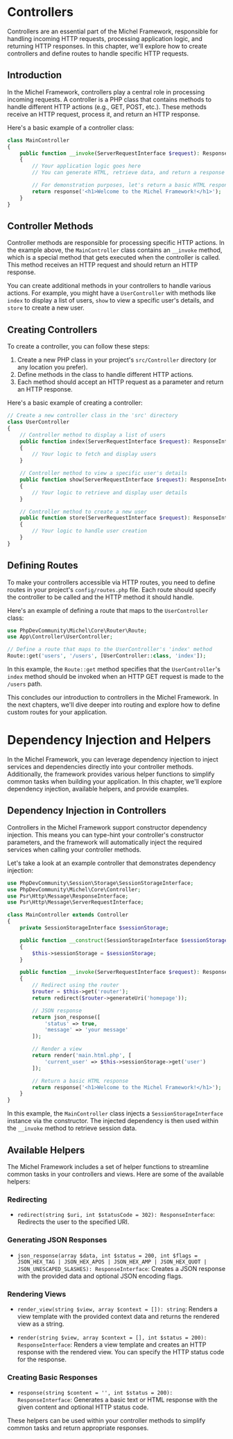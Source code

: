 # Controllers

Controllers are an essential part of the Michel Framework, responsible for handling incoming HTTP requests, processing application logic, and returning HTTP responses. In this chapter, we'll explore how to create controllers and define routes to handle specific HTTP requests.

## Introduction

In the Michel Framework, controllers play a central role in processing incoming requests. A controller is a PHP class that contains methods to handle different HTTP actions (e.g., GET, POST, etc.). These methods receive an HTTP request, process it, and return an HTTP response.

Here's a basic example of a controller class:

```php
class MainController
{
    public function __invoke(ServerRequestInterface $request): ResponseInterface
    {
        // Your application logic goes here
        // You can generate HTML, retrieve data, and return a response

        // For demonstration purposes, let's return a basic HTML response
        return response('<h1>Welcome to the Michel Framework!</h1>');
    }
}
```

## Controller Methods

Controller methods are responsible for processing specific HTTP actions. In the example above, the `MainController` class contains an `__invoke` method, which is a special method that gets executed when the controller is called. This method receives an HTTP request and should return an HTTP response.

You can create additional methods in your controllers to handle various actions. For example, you might have a `UserController` with methods like `index` to display a list of users, `show` to view a specific user's details, and `store` to create a new user.

## Creating Controllers

To create a controller, you can follow these steps:

1. Create a new PHP class in your project's `src/Controller` directory (or any location you prefer).
2. Define methods in the class to handle different HTTP actions.
3. Each method should accept an HTTP request as a parameter and return an HTTP response.

Here's a basic example of creating a controller:

```php
// Create a new controller class in the 'src' directory
class UserController
{
    // Controller method to display a list of users
    public function index(ServerRequestInterface $request): ResponseInterface
    {
        // Your logic to fetch and display users
    }

    // Controller method to view a specific user's details
    public function show(ServerRequestInterface $request): ResponseInterface
    {
        // Your logic to retrieve and display user details
    }

    // Controller method to create a new user
    public function store(ServerRequestInterface $request): ResponseInterface
    {
        // Your logic to handle user creation
    }
}
```

## Defining Routes

To make your controllers accessible via HTTP routes, you need to define routes in your project's `config/routes.php` file. Each route should specify the controller to be called and the HTTP method it should handle.

Here's an example of defining a route that maps to the `UserController` class:

```php
use PhpDevCommunity\Michel\Core\Router\Route;
use App\Controller\UserController;

// Define a route that maps to the UserController's 'index' method
Route::get('users', '/users', [UserController::class, 'index']);
```

In this example, the `Route::get` method specifies that the `UserController`'s `index` method should be invoked when an HTTP GET request is made to the `/users` path.

This concludes our introduction to controllers in the Michel Framework. In the next chapters, we'll dive deeper into routing and explore how to define custom routes for your application.

# Dependency Injection and Helpers

In the Michel Framework, you can leverage dependency injection to inject services and dependencies directly into your controller methods. Additionally, the framework provides various helper functions to simplify common tasks when building your application. In this chapter, we'll explore dependency injection, available helpers, and provide examples.

## Dependency Injection in Controllers

Controllers in the Michel Framework support constructor dependency injection. This means you can type-hint your controller's constructor parameters, and the framework will automatically inject the required services when calling your controller methods.

Let's take a look at an example controller that demonstrates dependency injection:

```php
use PhpDevCommunity\Session\Storage\SessionStorageInterface;
use PhpDevCommunity\Michel\Core\Controller;
use Psr\Http\Message\ResponseInterface;
use Psr\Http\Message\ServerRequestInterface;

class MainController extends Controller
{
    private SessionStorageInterface $sessionStorage;

    public function __construct(SessionStorageInterface $sessionStorage)
    {
        $this->sessionStorage = $sessionStorage;
    }

    public function __invoke(ServerRequestInterface $request): ResponseInterface
    {
        // Redirect using the router
        $router = $this->get('router');
        return redirect($router->generateUri('homepage'));

        // JSON response
        return json_response([
            'status' => true,
            'message' => 'your message'
        ]);

        // Render a view
        return render('main.html.php', [
            'current_user' => $this->sessionStorage->get('user')
        ]);

        // Return a basic HTML response
        return response('<h1>Welcome to the Michel Framework!</h1>');
    }
}
```

In this example, the `MainController` class injects a `SessionStorageInterface` instance via the constructor. The injected dependency is then used within the `__invoke` method to retrieve session data.

## Available Helpers

The Michel Framework includes a set of helper functions to streamline common tasks in your controllers and views. Here are some of the available helpers:

### Redirecting

- `redirect(string $uri, int $statusCode = 302): ResponseInterface`: Redirects the user to the specified URI.

### Generating JSON Responses

- `json_response(array $data, int $status = 200, int $flags = JSON_HEX_TAG | JSON_HEX_APOS | JSON_HEX_AMP | JSON_HEX_QUOT | JSON_UNESCAPED_SLASHES): ResponseInterface`: Creates a JSON response with the provided data and optional JSON encoding flags.

### Rendering Views

- `render_view(string $view, array $context = []): string`: Renders a view template with the provided context data and returns the rendered view as a string.

- `render(string $view, array $context = [], int $status = 200): ResponseInterface`: Renders a view template and creates an HTTP response with the rendered view. You can specify the HTTP status code for the response.

### Creating Basic Responses

- `response(string $content = '', int $status = 200): ResponseInterface`: Generates a basic text or HTML response with the given content and optional HTTP status code.

These helpers can be used within your controller methods to simplify common tasks and return appropriate responses.
